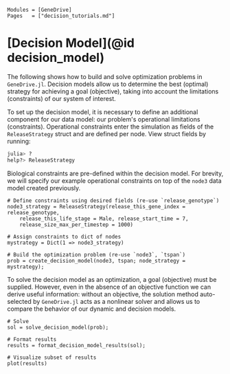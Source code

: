 ```@index
Modules = [GeneDrive]
Pages   = ["decision_tutorials.md"]
```
# [Decision Model](@id decision_model)

The following shows how to build and solve optimization problems in `GeneDrive.jl`. Decision models allow us to determine the best (optimal) strategy for achieving a goal (objective), taking into account the limitations (constraints) of our system of interest. 

To set up the decision model, it is necessary to define an additional component for our data model: our problem's operational limitations (constraints). Operational constraints enter the simulation as fields of the `ReleaseStrategy` struct and are defined per node. View struct fields by running: 
```julia
julia> ? 
help?> ReleaseStrategy
```

Biological constraints are pre-defined within the decision model. For brevity, we will specify our example operational constraints on top of the `node3` data model created previously. 
```@example
# Define constraints using desired fields (re-use `release_genotype`)
node3_strategy = ReleaseStrategy(release_this_gene_index = release_genotype, 
    release_this_life_stage = Male, release_start_time = 7, 
    release_size_max_per_timestep = 1000)

# Assign constraints to dict of nodes 
mystrategy = Dict(1 => node3_strategy)

# Build the optimization problem (re-use `node3`, `tspan`)
prob = create_decision_model(node3, tspan; node_strategy = mystrategy);
```

To solve the decision model as an optimization, a goal (objective) must be supplied. However, even in the absence of an objective function we can derive useful information: without an objective, the solution method auto-selected by `GeneDrive.jl` acts as a nonlinear solver and allows us to compare the behavior of our dynamic and decision models. 
```@example 
# Solve 
sol = solve_decision_model(prob);

# Format results
results = format_decision_model_results(sol);

# Visualize subset of results 
plot(results) 
```

